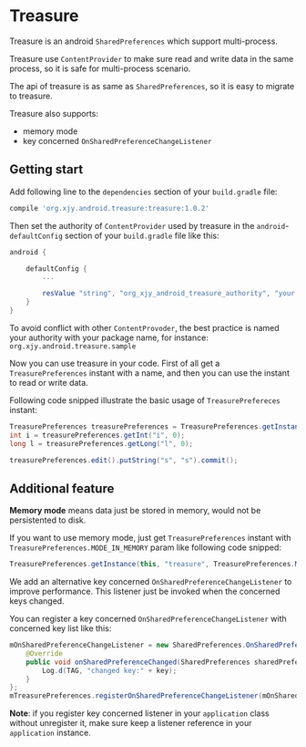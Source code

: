 # Treasure
Treasure is an android `SharedPreferences` which support multi-process.

Treasure use `ContentProvider` to make sure read and write data in the same process, so it is safe for multi-process scenario.

The api of treasure is as same as `SharedPreferences`, so it is easy to migrate to treasure.

Treasure also supports:  
* memory mode
* key concerned `OnSharedPreferenceChangeListener`

## Getting start
Add following line to the `dependencies` section of your `build.gradle` file:

```gradle
compile 'org.xjy.android.treasure:treasure:1.0.2'
```

Then set the authority of `ContentProvider` used by treasure in the `android`-`defaultConfig` section of your `build.gradle` file like this: 

```gradle
android {

    defaultConfig {
        ...

        resValue "string", "org_xjy_android_treasure_authority", "your authority"
    }
}
```

To avoid conflict with other `ContentProvoder`, the best practice is named your authority with your package name, for instance: `org.xjy.android.treasure.sample`

Now you can use treasure in your code. First of all get a `TreasurePreferences` instant with a name, and then you can use the instant to read or write data.

Following code snipped illustrate the basic usage of `TreasurePrefereces` instant:

```java
TreasurePreferences treasurePreferences = TreasurePreferences.getInstance(this, "treasure");
int i = treasurePreferences.getInt("i", 0);
long l = treasurePreferences.getLong("l", 0);

treasurePreferences.edit().putString("s", "s").commit();
```

## Additional feature
**Memory mode** means data just be stored in memory, would not be persistented to disk.

If you want to use memory mode, just get `TreasurePreferences` instant with `TreasurePreferences.MODE_IN_MEMORY` param like following code snipped:

```java
TreasurePreferences.getInstance(this, "treasure", TreasurePreferences.MODE_IN_MEMORY);
```

We add an alternative key concerned `OnSharedPreferenceChangeListener` to improve performance. This listener just be invoked when the concerned keys changed.

You can register a key concerned `OnSharedPreferenceChangeListener` with concerned key list like this:

```java
mOnSharedPreferenceChangeListener = new SharedPreferences.OnSharedPreferenceChangeListener() {
    @Override
    public void onSharedPreferenceChanged(SharedPreferences sharedPreferences, String key) {
        Log.d(TAG, "changed key:" + key);
    }
};
mTreasurePreferences.registerOnSharedPreferenceChangeListener(mOnSharedPreferenceChangeListener, Arrays.asList("i", "s"));
```

**Note**: if you register key concerned listener in your `application` class without unregister it, make sure keep a listener reference in your `application` instance.
